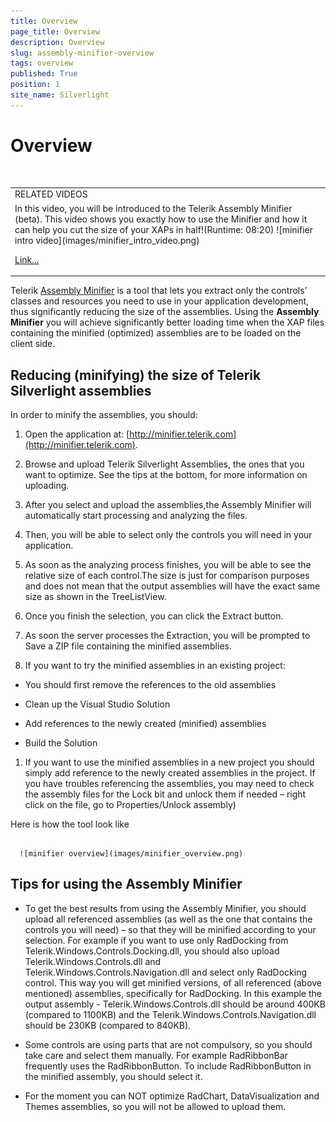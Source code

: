```yaml
---
title: Overview
page_title: Overview
description: Overview
slug: assembly-minifier-overview
tags: overview
published: True
position: 1
site_name: Silverlight
---
```


# Overview


<table> <tr><td>RELATED VIDEOS</td></tr><tr><td>
             In this video, you will be introduced to the Telerik Assembly Minifier (beta). This video shows you exactly how to use the Minifier and how it can help you cut the size of your XAPs in half!(Runtime: 08:20)
			![minifier intro video](images/minifier_intro_video.png)

[Link...](http://tv.telerik.com/watch/introduction-assembly-minifier)</td></tr></table>

Telerik [Assembly Minifier](http://minifier.telerik.com/) is a tool that lets you extract only the controls’ classes and resources you need to use in your application development, thus significantly reducing the size of the assemblies. Using the __Assembly Minifier__ you will achieve significantly better loading time when the XAP files containing the minified (optimized) assemblies are to be loaded on the client side.



## Reducing (minifying) the size of Telerik Silverlight assemblies

In order to minify the assemblies, you should:

1. Open the application at: [http://minifier.telerik.com](http://minifier.telerik.com).
		

1. Browse and upload Telerik Silverlight Assemblies, the ones that you want to optimize. See the tips at the bottom, for more information on uploading.
		

1. After you select and upload the assemblies,the Assembly Minifier will automatically start processing and analyzing the files.
		

1. Then, you will be able to select only the controls you will need in your application.
 		

1. As soon as the analyzing process finishes, you will be able to see the relative size of each control.The size is just for comparison purposes and does not mean that the output assemblies will have the exact same size as shown in the TreeListView.
		

1. Once you finish the selection, you can click the Extract button.
		

1. As soon the server processes the Extraction, you will be prompted to Save a ZIP file containing the minified assemblies.
		

1. If you want to try the minified assemblies in an existing project:
		
        

* You should first remove the references to the old assemblies

* Clean up the Visual Studio Solution

* Add references to the newly created (minified) assemblies

* Build the Solution

1. If you want to use the minified assemblies in a new project you should simply add reference to the newly created assemblies in the project. If you have troubles referencing the assemblies, you may need to check the assembly files for the Lock bit and unlock them if needed – right click on the file, go to Properties/Unlock assembly)
 		

Here is how the tool look like


         
      ![minifier overview](images/minifier_overview.png)

## Tips for using the Assembly Minifier

* To get the best results from using the Assembly Minifier, you should upload all referenced assemblies (as well as the one that contains the controls you will need) – so that they will be minified according to your selection. For example if you want to use only RadDocking from Telerik.Windows.Controls.Docking.dll, you should also upload Telerik.Windows.Controls.dll and Telerik.Windows.Controls.Navigation.dll and select only RadDocking control. This way you will get minified versions, of all referenced (above mentioned) assemblies, specifically for RadDocking. In this example the output assembly - Telerik.Windows.Controls.dll should be around 400KB (compared to 1100KB) and the Telerik.Windows.Controls.Navigation.dll should be 230KB (compared to 840KB).

* Some controls are using parts that are not compulsory, so you should take care and select them manually. For example RadRibbonBar frequently uses the RadRibbonButton. To include RadRibbonButton in the minified assembly, you should select it.

* For the moment you can NOT optimize RadChart, DataVisualization and Themes assemblies, so you will not be allowed to upload them.

